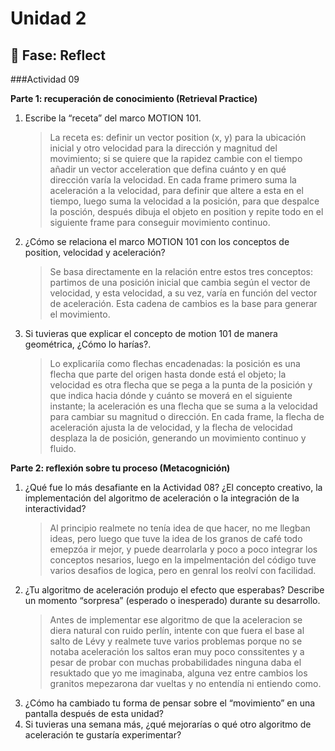 # Unidad 2


## 🤔 Fase: Reflect

###Actividad 09

**Parte 1: recuperación de conocimiento (Retrieval Practice)**

1. Escribe la “receta” del marco MOTION 101.
   > La receta es: definir un vector position (x, y) para la ubicación inicial y otro velocidad para la dirección y magnitud del movimiento; si se quiere que la rapidez cambie con el tiempo añadir un vector acceleration que defina cuánto y en qué dirección varía la velocidad. En cada frame primero suma la aceleración a la velocidad, para definir que altere a esta en el tiempo, luego suma la velocidad a la posición, para que despalce la posción, después dibuja el objeto en position y repite todo en el siguiente frame para conseguir movimiento continuo.
   
2. ¿Cómo se relaciona el marco MOTION 101 con los conceptos de position, velocidad y aceleración?
   > Se basa directamente en la relación entre estos tres conceptos: partimos de una posición inicial que cambia según el vector de velocidad, y esta velocidad, a su vez, varía en función del vector de aceleración. Esta cadena de cambios es la base para generar el movimiento.
   
3. Si tuvieras que explicar el concepto de motion 101 de manera geométrica, ¿Cómo lo harías?.
   > Lo explicariía como flechas encadenadas: la posición es una flecha que parte del origen hasta donde está el objeto; la velocidad es otra flecha que se pega a la punta de la posición y que indica hacia dónde y cuánto se moverá en el siguiente instante; la aceleración es una flecha que se suma a la velocidad para cambiar su magnitud o dirección. En cada frame, la flecha de aceleración ajusta la de velocidad, y la flecha de velocidad desplaza la de posición, generando un movimiento continuo y fluido.
  
**Parte 2: reflexión sobre tu proceso (Metacognición)**

1. ¿Qué fue lo más desafiante en la Actividad 08? ¿El concepto creativo, la implementación del algoritmo de aceleración o la integración de la interactividad?
   > Al principio realmete no tenía idea de que hacer, no me llegban ideas, pero luego que tuve la idea de los granos de café todo emepzóa ir mejor, y puede dearrolarla y poco a poco integrar los conceptos nesarios, luego en la impelmentación del código tuve varios desafios de logica, pero en genral los reolví con facilidad.
3. ¿Tu algoritmo de aceleración produjo el efecto que esperabas? Describe un momento “sorpresa” (esperado o inesperado) durante su desarrollo.
   > Antes de implementar ese algoritmo de que la aceleracion se diera natural con ruido perlín, intente con que fuera el base al salto de Lévy  y realmete tuve varios problemas porque no se notaba aceleración los saltos eran muy poco conssitentes y a pesar de probar con muchas probabilidades ninguna daba el resuktado que yo me imaginaba, alguna vez entre cambios los granitos mepezarona dar vueltas y no entendía ni entiendo como.
5. ¿Cómo ha cambiado tu forma de pensar sobre el “movimiento” en una pantalla después de esta unidad?
6. Si tuvieras una semana más, ¿qué mejorarías o qué otro algoritmo de aceleración te gustaría experimentar?

